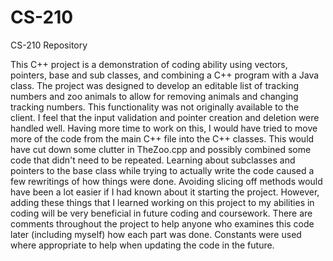 # CS-210
CS-210 Repository

This C++ project is a demonstration of coding ability using vectors, pointers, base and sub classes, and combining a C++ program with a Java class.
The project was designed to develop an editable list of tracking numbers and zoo animals to allow for removing animals and changing tracking numbers. This functionality was not originally available to the client.
I feel that the input validation and pointer creation and deletion were handled well.
Having more time to work on this, I would have tried to move more of the code from the main C++ file into the C++ classes. This would have cut down some clutter in TheZoo.cpp and possibly combined some code that didn't need to be repeated.
Learning about subclasses and pointers to the base class while trying to actually write the code caused a few rewritings of how things were done. Avoiding slicing off methods would have been a lot easier if I had known about it starting the project. However, adding these things that I learned working on this project to my abilities in coding will be very beneficial in future coding and coursework.
There are comments throughout the project to help anyone who examines this code later (including myself) how each part was done. Constants were used where appropriate to help when updating the code in the future.
